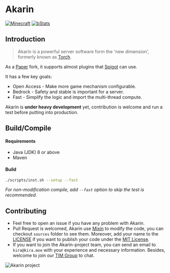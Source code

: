 # Akarin
[![Minecraft](https://img.shields.io/badge/Minecraft-1.12-blue.svg?style=flat)](https://www.minecraft.net/)
[![bStats](https://img.shields.io/badge/bStats-Torch-brightgreen.svg?style=flat)](https://bstats.org/plugin/bukkit/Torch)

Introduction
---
> Akarin is a powerful server software form the 'new dimension', formerly known as [Torch](https://github.com/GelandiAssociation/Torch).

As a [Paper](https://github.com/PaperMC/Paper) fork, it supports almost plugins that [Spigot](https://hub.spigotmc.org/stash/projects/SPIGOT/repos/spigot/browse) can use.

It has a few key goals:
* Open Access - Make more game mechanism configurable.
* Bedrock - Safety and stable is important for a server. 
* Fast - Simplify the logic and import the multi-thread compute.

Akarin is **under heavy development** yet, contribution is welcome and run a test before putting into production.

Build/Compile
---
#### Requirements
* Java (JDK) 8 or above
* Maven

#### Build
```sh
./scripts/inst.sh --setup --fast
```
*For non-modification compile, add `--fast` option to skip the test is recommended.*

Contributing
---
* Feel free to open an issue if you have any problem with Akarin.
* Pull Request is welcomed, Akarin use [Mixin](https://github.com/SpongePowered/Mixin) to modify the code, you can checkout `sources` folder to see them. Moreover, add your name to the [LICENSE](.github/LICENSE.md) if you want to publish your code under the [MIT License](.github/licenses/MIT.md).
* If you want to join the Akarin-project team, you can send an email to `kira@kira.moe` with your experience and necessary information. Besides, welcome to join our [TIM Group](https://jq.qq.com/?_wv=1027&k=59q2kV4) to chat.

![Akarin project](https://i.loli.net/2018/05/13/5af7fbbfbcddf.png)